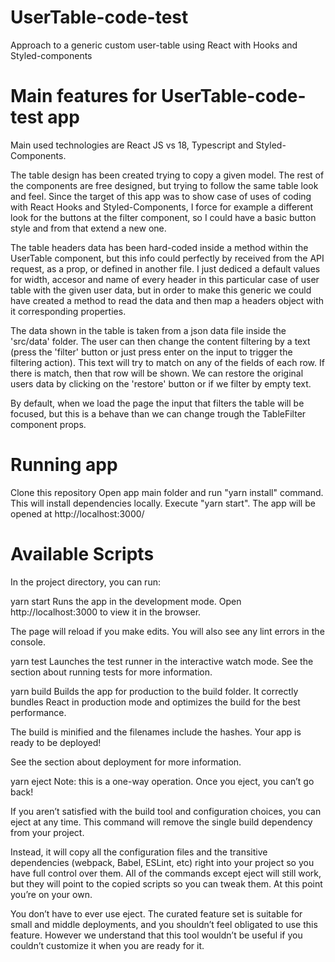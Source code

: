 # UserTable-code-test
Approach to a generic custom user-table using React with Hooks and Styled-components

# Main features for UserTable-code-test app
Main used technologies are React JS vs 18, Typescript and Styled-Components.

The table design has been created trying to copy a given model. The rest of the components are free designed, but trying to follow the same table look and feel. Since the target of this app was to show case of uses of coding with React Hooks and Styled-Components, I force for example a different look for the buttons at the filter component, so I could have a basic button style and from that extend a new one.

The table headers data has been hard-coded inside a method within the UserTable component, but this info could perfectly by received from the API request, as a prop, or defined in another file. I just dediced a default values for width, accesor and name of every header in this particular case of user table with the given user data, but in order to make this generic we could have created a method to read the data and then map a headers object with it corresponding properties.

The data shown in the table is taken from a json data file inside the 'src/data' folder. The user can then change the content filtering by a text (press the 'filter' button or just press enter on the input to trigger the filtering action). This text will try to match on any of the fields of each row. If there is match, then that row will be shown. We can restore the original users data by clicking on the 'restore' button or if we filter by empty text.

By default, when we load the page the input that filters the table will be focused, but this is a behave than we can change trough the TableFilter component props.


# Running app
Clone this repository
Open app main folder and run "yarn install" command. This will install dependencies locally.
Execute "yarn start". The app will be opened at http://localhost:3000/

# Available Scripts
In the project directory, you can run:

yarn start
Runs the app in the development mode.
Open http://localhost:3000 to view it in the browser.

The page will reload if you make edits.
You will also see any lint errors in the console.

yarn test
Launches the test runner in the interactive watch mode.
See the section about running tests for more information.

yarn build
Builds the app for production to the build folder.
It correctly bundles React in production mode and optimizes the build for the best performance.

The build is minified and the filenames include the hashes.
Your app is ready to be deployed!

See the section about deployment for more information.

yarn eject
Note: this is a one-way operation. Once you eject, you can’t go back!

If you aren’t satisfied with the build tool and configuration choices, you can eject at any time. This command will remove the single build dependency from your project.

Instead, it will copy all the configuration files and the transitive dependencies (webpack, Babel, ESLint, etc) right into your project so you have full control over them. All of the commands except eject will still work, but they will point to the copied scripts so you can tweak them. At this point you’re on your own.

You don’t have to ever use eject. The curated feature set is suitable for small and middle deployments, and you shouldn’t feel obligated to use this feature. However we understand that this tool wouldn’t be useful if you couldn’t customize it when you are ready for it.
